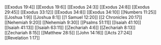 [[Exodus 19:4]]
[[Exodus 19:6]]
[[Exodus 24:3]]
[[Exodus 24:8]]
[[Exodus 29:45]]
[[Exodus 33:12]]
[[Exodus 34:8]]
[[Exodus 34:10]]
[[Numbers 11:25]]
[[Joshua 1:9]]
[[Joshua 8:1]]
[[1 Samuel 12:20]]
[[2 Chronicles 20:17]]
[[Nehemiah 9:20]]
[[Nehemiah 9:30]]
[[Psalms 51:11]]
[[Isaiah 41:10]]
[[Isaiah 41:13]]
[[Isaiah 63:11]]
[[Zechariah 4:6]]
[[Zechariah 8:13]]
[[Zechariah 8:15]]
[[Matthew 28:5]]
[[John 14:16]]
[[Acts 27:24]]
[[Revelation 1:17]]
